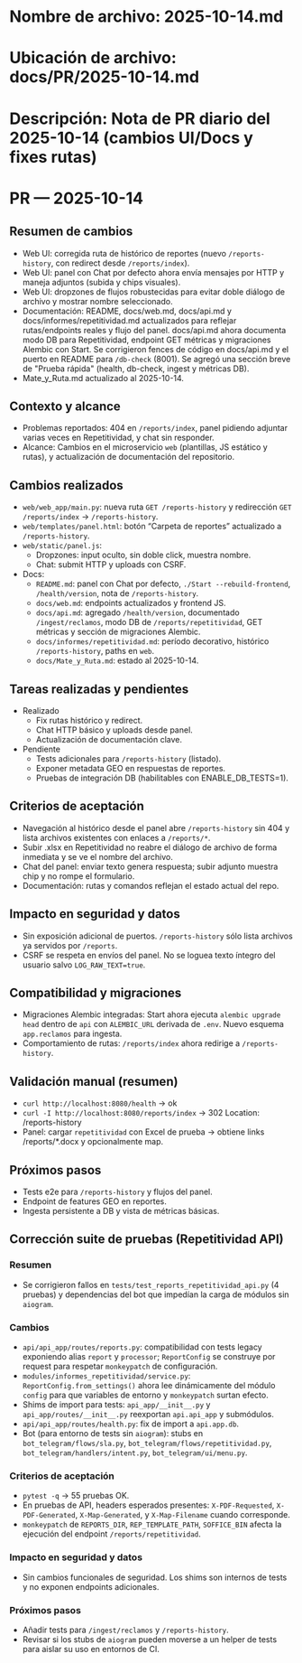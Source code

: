 # Nombre de archivo: 2025-10-14.md
# Ubicación de archivo: docs/PR/2025-10-14.md
# Descripción: Nota de PR diario del 2025-10-14 (cambios UI/Docs y fixes rutas)

# PR — 2025-10-14

## Resumen de cambios
- Web UI: corregida ruta de histórico de reportes (nuevo `/reports-history`, con redirect desde `/reports/index`).
- Web UI: panel con Chat por defecto ahora envía mensajes por HTTP y maneja adjuntos (subida y chips visuales).
- Web UI: dropzones de flujos robustecidas para evitar doble diálogo de archivo y mostrar nombre seleccionado.
- Documentación: README, docs/web.md, docs/api.md y docs/informes/repetitividad.md actualizados para reflejar rutas/endpoints reales y flujo del panel. docs/api.md ahora documenta modo DB para Repetitividad, endpoint GET métricas y migraciones Alembic con Start. Se corrigieron fences de código en docs/api.md y el puerto en README para `/db-check` (8001). Se agregó una sección breve de "Prueba rápida" (health, db-check, ingest y métricas DB).
- Mate_y_Ruta.md actualizado al 2025-10-14.

## Contexto y alcance
- Problemas reportados: 404 en `/reports/index`, panel pidiendo adjuntar varias veces en Repetitividad, y chat sin responder.
- Alcance: Cambios en el microservicio `web` (plantillas, JS estático y rutas), y actualización de documentación del repositorio.

## Cambios realizados
- `web/web_app/main.py`: nueva ruta `GET /reports-history` y redirección `GET /reports/index` → `/reports-history`.
- `web/templates/panel.html`: botón “Carpeta de reportes” actualizado a `/reports-history`.
- `web/static/panel.js`: 
  - Dropzones: input oculto, sin doble click, muestra nombre.
  - Chat: submit HTTP y uploads con CSRF.
- Docs:
  - `README.md`: panel con Chat por defecto, `./Start --rebuild-frontend`, `/health/version`, nota de `/reports-history`.
  - `docs/web.md`: endpoints actualizados y frontend JS.
  - `docs/api.md`: agregado `/health/version`, documentado `/ingest/reclamos`, modo DB de `/reports/repetitividad`, GET métricas y sección de migraciones Alembic.
  - `docs/informes/repetitividad.md`: período decorativo, histórico `/reports-history`, paths en `web`.
  - `docs/Mate_y_Ruta.md`: estado al 2025-10-14.

## Tareas realizadas y pendientes
- Realizado
  - Fix rutas histórico y redirect.
  - Chat HTTP básico y uploads desde panel.
  - Actualización de documentación clave.
- Pendiente
  - Tests adicionales para `/reports-history` (listado).
  - Exponer metadata GEO en respuestas de reportes.
  - Pruebas de integración DB (habilitables con ENABLE_DB_TESTS=1).

## Criterios de aceptación
- Navegación al histórico desde el panel abre `/reports-history` sin 404 y lista archivos existentes con enlaces a `/reports/*`.
- Subir .xlsx en Repetitividad no reabre el diálogo de archivo de forma inmediata y se ve el nombre del archivo.
- Chat del panel: enviar texto genera respuesta; subir adjunto muestra chip y no rompe el formulario.
- Documentación: rutas y comandos reflejan el estado actual del repo.

## Impacto en seguridad y datos
- Sin exposición adicional de puertos. `/reports-history` sólo lista archivos ya servidos por `/reports`.
- CSRF se respeta en envíos del panel. No se loguea texto íntegro del usuario salvo `LOG_RAW_TEXT=true`.

## Compatibilidad y migraciones
- Migraciones Alembic integradas: Start ahora ejecuta `alembic upgrade head` dentro de `api` con `ALEMBIC_URL` derivada de `.env`. Nuevo esquema `app.reclamos` para ingesta.
- Comportamiento de rutas: `/reports/index` ahora redirige a `/reports-history`.

## Validación manual (resumen)
- `curl http://localhost:8080/health` → ok
- `curl -I http://localhost:8080/reports/index` → 302 Location: /reports-history
- Panel: cargar `repetitividad` con Excel de prueba → obtiene links /reports/*.docx y opcionalmente map.

## Próximos pasos
- Tests e2e para `/reports-history` y flujos del panel.
- Endpoint de features GEO en reportes.
- Ingesta persistente a DB y vista de métricas básicas.

## Corrección suite de pruebas (Repetitividad API)

### Resumen
- Se corrigieron fallos en `tests/test_reports_repetitividad_api.py` (4 pruebas) y dependencias del bot que impedían la carga de módulos sin `aiogram`.

### Cambios
- `api/api_app/routes/reports.py`: compatibilidad con tests legacy exponiendo alias `report` y `processor`; `ReportConfig` se construye por request para respetar `monkeypatch` de configuración.
- `modules/informes_repetitividad/service.py`: `ReportConfig.from_settings()` ahora lee dinámicamente del módulo `config` para que variables de entorno y `monkeypatch` surtan efecto.
- Shims de import para tests: `api_app/__init__.py` y `api_app/routes/__init__.py` reexportan `api.api_app` y submódulos.
- `api/api_app/routes/health.py`: fix de import a `api.app.db`.
- Bot (para entorno de tests sin `aiogram`): stubs en `bot_telegram/flows/sla.py`, `bot_telegram/flows/repetitividad.py`, `bot_telegram/handlers/intent.py`, `bot_telegram/ui/menu.py`.

### Criterios de aceptación
- `pytest -q` → 55 pruebas OK.
- En pruebas de API, headers esperados presentes: `X-PDF-Requested`, `X-PDF-Generated`, `X-Map-Generated`, y `X-Map-Filename` cuando corresponde.
- `monkeypatch` de `REPORTS_DIR`, `REP_TEMPLATE_PATH`, `SOFFICE_BIN` afecta la ejecución del endpoint `/reports/repetitividad`.

### Impacto en seguridad y datos
- Sin cambios funcionales de seguridad. Los shims son internos de tests y no exponen endpoints adicionales.

### Próximos pasos
- Añadir tests para `/ingest/reclamos` y `/reports-history`.
- Revisar si los stubs de `aiogram` pueden moverse a un helper de tests para aislar su uso en entornos de CI.
